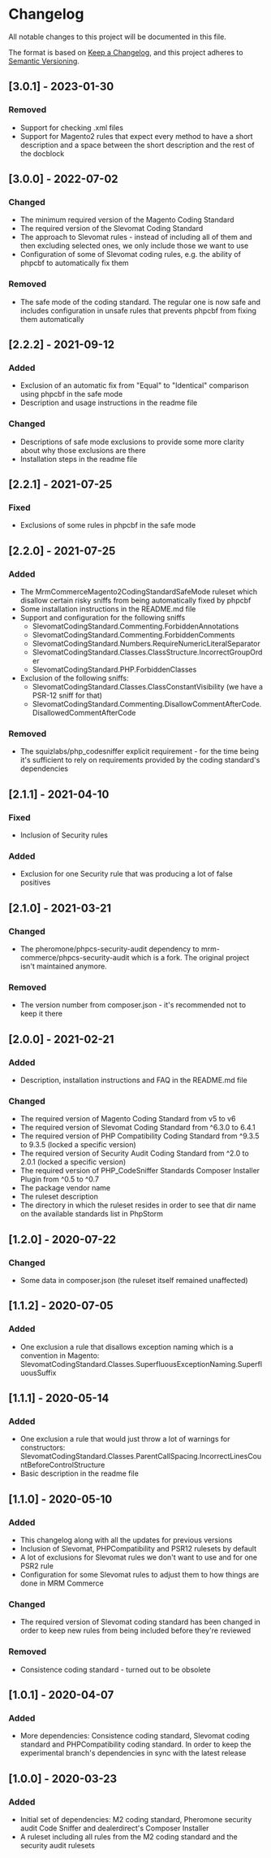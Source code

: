 # Changelog
All notable changes to this project will be documented in this file.

The format is based on [Keep a Changelog](https://keepachangelog.com/en/1.0.0/),
and this project adheres to [Semantic Versioning](https://semver.org/spec/v2.0.0.html).

## [3.0.1] - 2023-01-30
### Removed
- Support for checking .xml files
- Support for Magento2 rules that expect every method to have a short description and a space between the short
  description and the rest of the docblock

## [3.0.0] - 2022-07-02
### Changed
- The minimum required version of the Magento Coding Standard
- The required version of the Slevomat Coding Standard
- The approach to Slevomat rules - instead of including all of them and then excluding selected ones,
  we only include those we want to use
- Configuration of some of Slevomat coding rules, e.g. the ability of phpcbf to automatically fix them
### Removed
- The safe mode of the coding standard. The regular one is now safe and includes configuration in unsafe
  rules that prevents phpcbf from fixing them automatically

## [2.2.2] - 2021-09-12
### Added
- Exclusion of an automatic fix from "Equal" to "Identical" comparison using phpcbf in the safe mode
- Description and usage instructions in the readme file
### Changed
- Descriptions of safe mode exclusions to provide some more clarity about why those exclusions are there
- Installation steps in the readme file

## [2.2.1] - 2021-07-25
### Fixed
- Exclusions of some rules in phpcbf in the safe mode

## [2.2.0] - 2021-07-25
### Added
- The MrmCommerceMagento2CodingStandardSafeMode ruleset which disallow certain risky sniffs from being
  automatically fixed by phpcbf
- Some installation instructions in the README.md file
- Support and configuration for the following sniffs
  - SlevomatCodingStandard.Commenting.ForbiddenAnnotations
  - SlevomatCodingStandard.Commenting.ForbiddenComments
  - SlevomatCodingStandard.Numbers.RequireNumericLiteralSeparator
  - SlevomatCodingStandard.Classes.ClassStructure.IncorrectGroupOrder
  - SlevomatCodingStandard.PHP.ForbiddenClasses
- Exclusion of the following sniffs:
  - SlevomatCodingStandard.Classes.ClassConstantVisibility (we have a PSR-12 sniff for that)
  - SlevomatCodingStandard.Commenting.DisallowCommentAfterCode.DisallowedCommentAfterCode
### Removed
- The squizlabs/php_codesniffer explicit requirement - for the time being it's sufficient to rely
  on requirements provided by the coding standard's dependencies

## [2.1.1] - 2021-04-10
### Fixed
- Inclusion of Security rules
### Added
- Exclusion for one Security rule that was producing a lot of false positives

## [2.1.0] - 2021-03-21
### Changed
- The pheromone/phpcs-security-audit dependency to mrm-commerce/phpcs-security-audit which is a fork. 
  The original project isn't maintained anymore.
### Removed
- The version number from composer.json - it's recommended not to keep it there

## [2.0.0] - 2021-02-21
### Added
- Description, installation instructions and FAQ in the README.md file
### Changed
- The required version of Magento Coding Standard from v5 to v6
- The required version of Slevomat Coding Standard from ^6.3.0 to 6.4.1
- The required version of PHP Compatibility Coding Standard from ^9.3.5 to 9.3.5 (locked a specific version)
- The required version of Security Audit Coding Standard from ^2.0 to 2.0.1 (locked a specific version)
- The required version of PHP_CodeSniffer Standards Composer Installer Plugin from ^0.5 to ^0.7
- The package vendor name
- The ruleset description
- The directory in which the ruleset resides in order to see that dir name on the available standards list in PhpStorm

## [1.2.0] - 2020-07-22
### Changed
- Some data in composer.json (the ruleset itself remained unaffected)

## [1.1.2] - 2020-07-05
### Added
- One exclusion a rule that disallows exception naming which is a convention in Magento:
  SlevomatCodingStandard.Classes.SuperfluousExceptionNaming.SuperfluousSuffix

## [1.1.1] - 2020-05-14
### Added
- One exclusion a rule that would just throw a lot of warnings for constructors:
  SlevomatCodingStandard.Classes.ParentCallSpacing.IncorrectLinesCountBeforeControlStructure
- Basic description in the readme file

## [1.1.0] - 2020-05-10
### Added
- This changelog along with all the updates for previous versions
- Inclusion of Slevomat, PHPCompatibility and PSR12 rulesets by default
- A lot of exclusions for Slevomat rules we don't want to use and for one
  PSR2 rule
- Configuration for some Slevomat rules to adjust them to how things are
  done in MRM Commerce
### Changed
- The required version of Slevomat coding standard has been changed in order
  to keep new rules from being included before they're reviewed
### Removed
- Consistence coding standard - turned out to be obsolete

## [1.0.1] - 2020-04-07
### Added
- More dependencies: Consistence coding standard, Slevomat coding standard
  and PHPCompatibility coding standard. In order to keep the experimental
  branch's dependencies in sync with the latest release

## [1.0.0] - 2020-03-23
### Added
- Initial set of dependencies: M2 coding standard, Pheromone security audit
  Code Sniffer and dealerdirect's Composer Installer
- A ruleset including all rules from the M2 coding standard and the security
  audit rulesets
